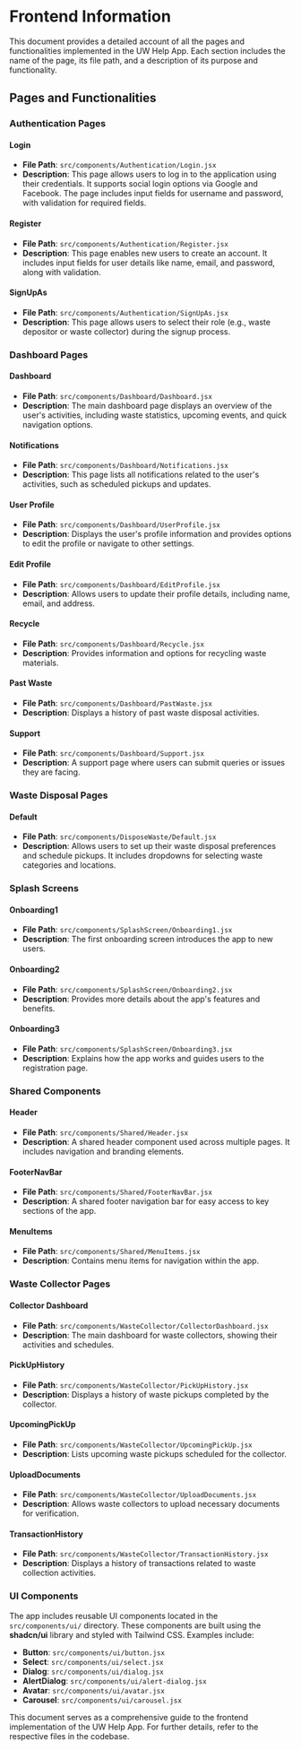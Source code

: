# Frontend Information

This document provides a detailed account of all the pages and functionalities implemented in the UW Help App. Each section includes the name of the page, its file path, and a description of its purpose and functionality.

## Pages and Functionalities

### Authentication Pages

#### Login

- **File Path**: `src/components/Authentication/Login.jsx`
- **Description**: This page allows users to log in to the application using their credentials. It supports social login options via Google and Facebook. The page includes input fields for username and password, with validation for required fields.

#### Register

- **File Path**: `src/components/Authentication/Register.jsx`
- **Description**: This page enables new users to create an account. It includes input fields for user details like name, email, and password, along with validation.

#### SignUpAs

- **File Path**: `src/components/Authentication/SignUpAs.jsx`
- **Description**: This page allows users to select their role (e.g., waste depositor or waste collector) during the signup process.

### Dashboard Pages

#### Dashboard

- **File Path**: `src/components/Dashboard/Dashboard.jsx`
- **Description**: The main dashboard page displays an overview of the user's activities, including waste statistics, upcoming events, and quick navigation options.

#### Notifications

- **File Path**: `src/components/Dashboard/Notifications.jsx`
- **Description**: This page lists all notifications related to the user's activities, such as scheduled pickups and updates.

#### User Profile

- **File Path**: `src/components/Dashboard/UserProfile.jsx`
- **Description**: Displays the user's profile information and provides options to edit the profile or navigate to other settings.

#### Edit Profile

- **File Path**: `src/components/Dashboard/EditProfile.jsx`
- **Description**: Allows users to update their profile details, including name, email, and address.

#### Recycle

- **File Path**: `src/components/Dashboard/Recycle.jsx`
- **Description**: Provides information and options for recycling waste materials.

#### Past Waste

- **File Path**: `src/components/Dashboard/PastWaste.jsx`
- **Description**: Displays a history of past waste disposal activities.

#### Support

- **File Path**: `src/components/Dashboard/Support.jsx`
- **Description**: A support page where users can submit queries or issues they are facing.

### Waste Disposal Pages

#### Default

- **File Path**: `src/components/DisposeWaste/Default.jsx`
- **Description**: Allows users to set up their waste disposal preferences and schedule pickups. It includes dropdowns for selecting waste categories and locations.

### Splash Screens

#### Onboarding1

- **File Path**: `src/components/SplashScreen/Onboarding1.jsx`
- **Description**: The first onboarding screen introduces the app to new users.

#### Onboarding2

- **File Path**: `src/components/SplashScreen/Onboarding2.jsx`
- **Description**: Provides more details about the app's features and benefits.

#### Onboarding3

- **File Path**: `src/components/SplashScreen/Onboarding3.jsx`
- **Description**: Explains how the app works and guides users to the registration page.

### Shared Components

#### Header

- **File Path**: `src/components/Shared/Header.jsx`
- **Description**: A shared header component used across multiple pages. It includes navigation and branding elements.

#### FooterNavBar

- **File Path**: `src/components/Shared/FooterNavBar.jsx`
- **Description**: A shared footer navigation bar for easy access to key sections of the app.

#### MenuItems

- **File Path**: `src/components/Shared/MenuItems.jsx`
- **Description**: Contains menu items for navigation within the app.

### Waste Collector Pages

#### Collector Dashboard

- **File Path**: `src/components/WasteCollector/CollectorDashboard.jsx`
- **Description**: The main dashboard for waste collectors, showing their activities and schedules.

#### PickUpHistory

- **File Path**: `src/components/WasteCollector/PickUpHistory.jsx`
- **Description**: Displays a history of waste pickups completed by the collector.

#### UpcomingPickUp

- **File Path**: `src/components/WasteCollector/UpcomingPickUp.jsx`
- **Description**: Lists upcoming waste pickups scheduled for the collector.

#### UploadDocuments

- **File Path**: `src/components/WasteCollector/UploadDocuments.jsx`
- **Description**: Allows waste collectors to upload necessary documents for verification.

#### TransactionHistory

- **File Path**: `src/components/WasteCollector/TransactionHistory.jsx`
- **Description**: Displays a history of transactions related to waste collection activities.

### UI Components

The app includes reusable UI components located in the `src/components/ui/` directory. These components are built using the **shadcn/ui** library and styled with Tailwind CSS. Examples include:

- **Button**: `src/components/ui/button.jsx`
- **Select**: `src/components/ui/select.jsx`
- **Dialog**: `src/components/ui/dialog.jsx`
- **AlertDialog**: `src/components/ui/alert-dialog.jsx`
- **Avatar**: `src/components/ui/avatar.jsx`
- **Carousel**: `src/components/ui/carousel.jsx`

This document serves as a comprehensive guide to the frontend implementation of the UW Help App. For further details, refer to the respective files in the codebase.
